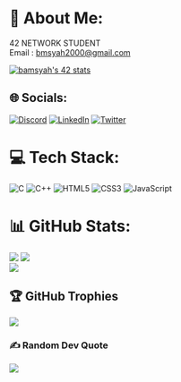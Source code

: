 # 💫 About Me:
42 NETWORK STUDENT<br>Email : bmsyah2000@gmail.com

[![bamsyah's 42 stats](https://badge.mediaplus.ma/darkblue/bamsyah)](https://github.com/oakoudad/badge42)

## 🌐 Socials:
[![Discord](https://img.shields.io/badge/Discord-%237289DA.svg?logo=discord&logoColor=white)](https://discord.gg/#3945) [![LinkedIn](https://img.shields.io/badge/LinkedIn-%230077B5.svg?logo=linkedin&logoColor=white)](https://linkedin.com/in/badreddine-msyah-854328234) [![Twitter](https://img.shields.io/badge/Twitter-%231DA1F2.svg?logo=Twitter&logoColor=white)](https://twitter.com/_bamsyah) 

# 💻 Tech Stack:
![C](https://img.shields.io/badge/c-%2300599C.svg?style=for-the-badge&logo=c&logoColor=white) ![C++](https://img.shields.io/badge/c++-%2300599C.svg?style=for-the-badge&logo=c%2B%2B&logoColor=white) ![HTML5](https://img.shields.io/badge/html5-%23E34F26.svg?style=for-the-badge&logo=html5&logoColor=white) ![CSS3](https://img.shields.io/badge/css3-%231572B6.svg?style=for-the-badge&logo=css3&logoColor=white) ![JavaScript](https://img.shields.io/badge/javascript-%23323330.svg?style=for-the-badge&logo=javascript&logoColor=%23F7DF1E)
# 📊 GitHub Stats:
![](https://github-readme-stats.vercel.app/api?username=bamsyah&theme=dark&hide_border=false&include_all_commits=false&count_private=false)
![](https://github-readme-streak-stats.herokuapp.com/?user=bamsyah&theme=dark&hide_border=false)<br/>
![](https://github-readme-stats.vercel.app/api/top-langs/?username=bamsyah&theme=dark&hide_border=false&include_all_commits=false&count_private=false&layout=compact)

## 🏆 GitHub Trophies
![](https://github-profile-trophy.vercel.app/?username=bamsyah&theme=radical&no-frame=false&no-bg=true&margin-w=4)

### ✍️ Random Dev Quote
![](https://quotes-github-readme.vercel.app/api?type=horizontal&theme=radical)

<!-- Proudly created with GPRM ( https://gprm.itsvg.in ) -->
